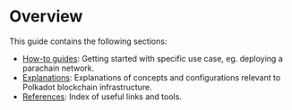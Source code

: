 # Overview

This guide contains the following sections:

- [How-to guides](./guides/index.md): Getting started with specific use case, eg. deploying a parachain network. 
- [Explanations](./explanations/index.md): Explanations of concepts and configurations relevant to Polkadot blockchain infrastructure.
- [References](./references/index.md): Index of useful links and tools.
